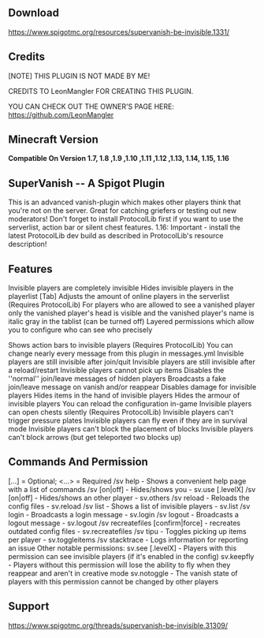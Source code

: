 Download
-------------
https://www.spigotmc.org/resources/supervanish-be-invisible.1331/

Credits
--------------
[NOTE] THIS PLUGIN IS NOT MADE BY ME!

CREDITS TO LeonMangler FOR CREATING THIS PLUGIN.

YOU CAN CHECK OUT THE OWNER'S PAGE HERE: https://github.com/LeonMangler


Minecraft Version
--------------
**Compatible On Version 1.7, 1.8 ,1.9 ,1.10 ,1.11 ,1.12 ,1.13, 1.14, 1.15, 1.16**

SuperVanish -- A Spigot Plugin
--------------

This is an advanced vanish-plugin which makes other players think that you're not on the server.
Great for catching griefers or testing out new moderators!
Don't forget to install ProtocolLib first if you want to use the serverlist, action bar or silent chest features.
1.16: Important - install the latest ProtocolLib dev build as described in ProtocolLib's resource description!

Features
--------------
Invisible players are completely invisible
Hides invisible players in the playerlist [Tab]
Adjusts the amount of online players in the serverlist (Requires ProtocolLib)​
For players who are allowed to see a vanished player only the vanished player's head is visible and the vanished player's name is italic gray in the tablist (can be turned off)
Layered permissions which allow you to configure who can see who precisely

Shows action bars to invisible players (Requires ProtocolLib)
You can change nearly every message from this plugin in messages.yml
Invisible players are still invisible after join/quit
Invisible players are still invisible after a reload/restart
Invisible players cannot pick up items
Disables the ''normal'' join/leave messages of hidden players
Broadcasts a fake join/leave message on vanish and/or reappear
Disables damage for invisible players
Hides items in the hand of invisible players
Hides the armour of invisible players
You can reload the configuration in-game
Invisible players can open chests silently (Requires ProtocolLib)
Invisible players can't trigger pressure plates
Invisible players can fly even if they are in survival mode
Invisible players can't block the placement of blocks
Invisible players can't block arrows (but get teleported two blocks up)

Commands And Permission 
---------------
[...] = Optional; <...> = Required
/sv help - Shows a convenient help page with a list of commands
/sv [on|off] - Hides/shows you - sv.use [.levelX]
/sv [on|off] <player> - Hides/shows an other player - sv.others
/sv reload - Reloads the config files - sv.reload
/sv list - Shows a list of invisible players - sv.list
/sv login - Broadcasts a login message - sv.login
/sv logout - Broadcasts a logout message - sv.logout
/sv recreatefiles [confirm|force] - recreates outdated config files - sv.recreatefiles
/sv tipu - Toggles picking up items per player - sv.toggleitems
/sv stacktrace - Logs information for reporting an issue
Other notable permissions:
sv.see [.levelX] - Players with this permission can see invisible players (if it's enabled in the config)
sv.keepfly - Players without this permission will lose the ability to fly when they reappear and aren't in creative mode
sv.notoggle - The vanish state of players with this permission cannot be changed by other players
  
Support
--------------
https://www.spigotmc.org/threads/supervanish-be-invisible.31309/
